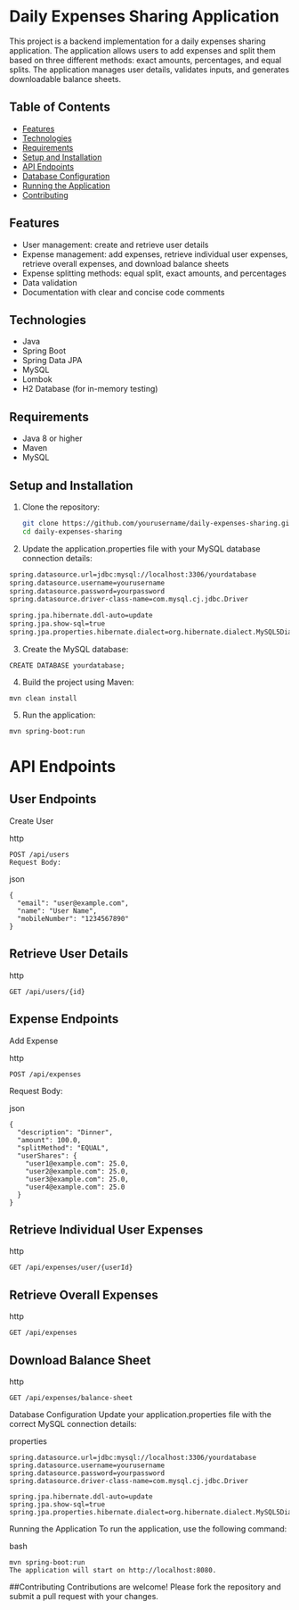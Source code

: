 # Daily Expenses Sharing Application

This project is a backend implementation for a daily expenses sharing application. The application allows users to add expenses and split them based on three different methods: exact amounts, percentages, and equal splits. The application manages user details, validates inputs, and generates downloadable balance sheets.

## Table of Contents

- [Features](#features)
- [Technologies](#technologies)
- [Requirements](#requirements)
- [Setup and Installation](#setup-and-installation)
- [API Endpoints](#api-endpoints)
- [Database Configuration](#database-configuration)
- [Running the Application](#running-the-application)
- [Contributing](#contributing)

## Features

- User management: create and retrieve user details
- Expense management: add expenses, retrieve individual user expenses, retrieve overall expenses, and download balance sheets
- Expense splitting methods: equal split, exact amounts, and percentages
- Data validation
- Documentation with clear and concise code comments

## Technologies

- Java
- Spring Boot
- Spring Data JPA
- MySQL
- Lombok
- H2 Database (for in-memory testing)

## Requirements

- Java 8 or higher
- Maven
- MySQL

## Setup and Installation

1. Clone the repository:
   ```bash
   git clone https://github.com/yourusername/daily-expenses-sharing.git
   cd daily-expenses-sharing
2. Update the application.properties file with your MySQL database connection details:
 ```bash
spring.datasource.url=jdbc:mysql://localhost:3306/yourdatabase
spring.datasource.username=yourusername
spring.datasource.password=yourpassword
spring.datasource.driver-class-name=com.mysql.cj.jdbc.Driver

spring.jpa.hibernate.ddl-auto=update
spring.jpa.show-sql=true
spring.jpa.properties.hibernate.dialect=org.hibernate.dialect.MySQL5Dialect
```
3. Create the MySQL database:
```
CREATE DATABASE yourdatabase;
```
4. Build the project using Maven:
```
mvn clean install
```
5. Run the application:
```
mvn spring-boot:run
```
# API Endpoints
## User Endpoints
Create User

http
```
POST /api/users
Request Body:
```
json
```
{
  "email": "user@example.com",
  "name": "User Name",
  "mobileNumber": "1234567890"
}
```
## Retrieve User Details

http
```
GET /api/users/{id}
```
## Expense Endpoints
Add Expense

http
```
POST /api/expenses
```
Request Body:

json
```
{
  "description": "Dinner",
  "amount": 100.0,
  "splitMethod": "EQUAL",
  "userShares": {
    "user1@example.com": 25.0,
    "user2@example.com": 25.0,
    "user3@example.com": 25.0,
    "user4@example.com": 25.0
  }
}
```
## Retrieve Individual User Expenses

http
```
GET /api/expenses/user/{userId}
```
## Retrieve Overall Expenses

http
```
GET /api/expenses
```
## Download Balance Sheet

http
```
GET /api/expenses/balance-sheet
```
Database Configuration
Update your application.properties file with the correct MySQL connection details:

properties
```
spring.datasource.url=jdbc:mysql://localhost:3306/yourdatabase
spring.datasource.username=yourusername
spring.datasource.password=yourpassword
spring.datasource.driver-class-name=com.mysql.cj.jdbc.Driver

spring.jpa.hibernate.ddl-auto=update
spring.jpa.show-sql=true
spring.jpa.properties.hibernate.dialect=org.hibernate.dialect.MySQL5Dialect
```
Running the Application
To run the application, use the following command:

bash
```
mvn spring-boot:run
The application will start on http://localhost:8080.
```
##Contributing
Contributions are welcome! Please fork the repository and submit a pull request with your changes.
